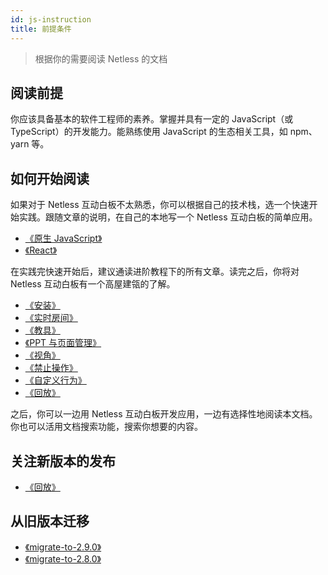 ```yaml
---
id: js-instruction
title: 前提条件
---
```


> 根据你的需要阅读 Netless 的文档

## 阅读前提

你应该具备基本的软件工程师的素养。掌握并具有一定的 JavaScript（或 TypeScript）的开发能力。能熟练使用 JavaScript 的生态相关工具，如 npm、yarn 等。

## 如何开始阅读

如果对于 Netless 互动白板不太熟悉，你可以根据自己的技术栈，选一个快速开始实践。跟随文章的说明，在自己的本地写一个 Netless 互动白板的简单应用。

- [《原生 JavaScript》](/docs/javascript/quick-start/js-native)
- [《React》](/docs/javascript/quick-start/js-react)

在实践完快速开始后，建议通读进阶教程下的所有文章。读完之后，你将对 Netless 互动白板有一个高屋建瓴的了解。

- [《安装》](/docs/javascript/advanced/install)
- [《实时房间》](/docs/javascript/advanced/room)
- [《教具》](/docs/javascript/advanced/tools)
- [《PPT 与页面管理》](/docs/javascript/advanced/ppt-and-page)
- [《视角》](/docs/javascript/advanced/view)
- [《禁止操作》](/docs/javascript/advanced/disable)
- [《自定义行为》](/docs/javascript/advanced/custom-behavior)
- [《回放》](/docs/javascript/advanced/replay)

之后，你可以一边用 Netless 互动白板开发应用，一边有选择性地阅读本文档。你也可以活用文档搜索功能，搜索你想要的内容。

## 关注新版本的发布

- [《回放》](/docs/javascript/guide/js-changelog.md)

## 从旧版本迁移

- [《migrate-to-2.9.0》](/docs/javascript/guide/js-v2.9migration)
- [《migrate-to-2.8.0》](/docs/javascript/guide/js-v2.8migration)
